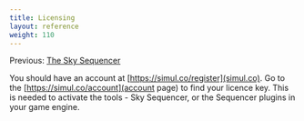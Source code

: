 ```yaml
---
title: Licensing
layout: reference
weight: 110
---
```




Previous: <a href="sequencer">The Sky Sequencer</a>

You should have an account at [https://simul.co/register](simul.co). Go to the [https://simul.co/account](account page) to find your licence key. This is needed to activate the tools - Sky Sequencer, or the Sequencer plugins in your game engine.
